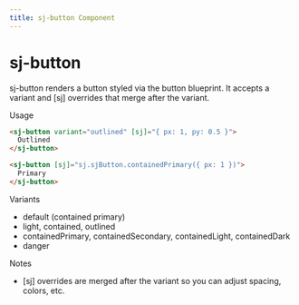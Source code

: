 ```yaml
---
title: sj-button Component
---
```


# sj-button

sj-button renders a button styled via the button blueprint. It accepts a variant and [sj] overrides that merge after the variant.

Usage

```html
<sj-button variant="outlined" [sj]="{ px: 1, py: 0.5 }">
  Outlined
</sj-button>

<sj-button [sj]="sj.sjButton.containedPrimary({ px: 1 })">
  Primary
</sj-button>
```

Variants

- default (contained primary)
- light, contained, outlined
- containedPrimary, containedSecondary, containedLight, containedDark
- danger

Notes

- [sj] overrides are merged after the variant so you can adjust spacing, colors, etc.

